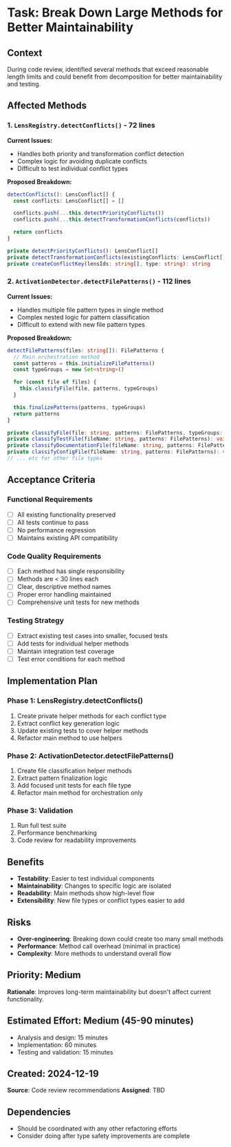 # Task: Break Down Large Methods for Better Maintainability

## Context
During code review, identified several methods that exceed reasonable length limits and could benefit from decomposition for better maintainability and testing.

## Affected Methods

### 1. `LensRegistry.detectConflicts()` - 72 lines
**Current Issues:**
- Handles both priority and transformation conflict detection
- Complex logic for avoiding duplicate conflicts
- Difficult to test individual conflict types

**Proposed Breakdown:**
```typescript
detectConflicts(): LensConflict[] {
  const conflicts: LensConflict[] = []

  conflicts.push(...this.detectPriorityConflicts())
  conflicts.push(...this.detectTransformationConflicts(conflicts))

  return conflicts
}

private detectPriorityConflicts(): LensConflict[]
private detectTransformationConflicts(existingConflicts: LensConflict[]): LensConflict[]
private createConflictKey(lensIds: string[], type: string): string
```

### 2. `ActivationDetector.detectFilePatterns()` - 112 lines
**Current Issues:**
- Handles multiple file pattern types in single method
- Complex nested logic for pattern classification
- Difficult to extend with new file pattern types

**Proposed Breakdown:**
```typescript
detectFilePatterns(files: string[]): FilePatterns {
  // Main orchestration method
  const patterns = this.initializeFilePatterns()
  const typeGroups = new Set<string>()

  for (const file of files) {
    this.classifyFile(file, patterns, typeGroups)
  }

  this.finalizePatterns(patterns, typeGroups)
  return patterns
}

private classifyFile(file: string, patterns: FilePatterns, typeGroups: Set<string>): void
private classifyTestFile(fileName: string, patterns: FilePatterns): void
private classifyDocumentationFile(fileName: string, patterns: FilePatterns): void
private classifyConfigFile(fileName: string, patterns: FilePatterns): void
// ... etc for other file types
```

## Acceptance Criteria

### Functional Requirements
- [ ] All existing functionality preserved
- [ ] All tests continue to pass
- [ ] No performance regression
- [ ] Maintains existing API compatibility

### Code Quality Requirements
- [ ] Each method has single responsibility
- [ ] Methods are < 30 lines each
- [ ] Clear, descriptive method names
- [ ] Proper error handling maintained
- [ ] Comprehensive unit tests for new methods

### Testing Strategy
- [ ] Extract existing test cases into smaller, focused tests
- [ ] Add tests for individual helper methods
- [ ] Maintain integration test coverage
- [ ] Test error conditions for each method

## Implementation Plan

### Phase 1: LensRegistry.detectConflicts()
1. Create private helper methods for each conflict type
2. Extract conflict key generation logic
3. Update existing tests to cover helper methods
4. Refactor main method to use helpers

### Phase 2: ActivationDetector.detectFilePatterns()
1. Create file classification helper methods
2. Extract pattern finalization logic
3. Add focused unit tests for each file type
4. Refactor main method for orchestration only

### Phase 3: Validation
1. Run full test suite
2. Performance benchmarking
3. Code review for readability improvements

## Benefits
- **Testability**: Easier to test individual components
- **Maintainability**: Changes to specific logic are isolated
- **Readability**: Main methods show high-level flow
- **Extensibility**: New file types or conflict types easier to add

## Risks
- **Over-engineering**: Breaking down could create too many small methods
- **Performance**: Method call overhead (minimal in practice)
- **Complexity**: More methods to understand overall flow

## Priority: Medium
**Rationale**: Improves long-term maintainability but doesn't affect current functionality.

## Estimated Effort: Medium (45-90 minutes)
- Analysis and design: 15 minutes
- Implementation: 60 minutes
- Testing and validation: 15 minutes

## Created: 2024-12-19
**Source**: Code review recommendations
**Assigned**: TBD

## Dependencies
- Should be coordinated with any other refactoring efforts
- Consider doing after type safety improvements are complete